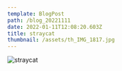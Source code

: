 ```yaml
---
template: BlogPost
path: /blog_20221111
date: 2022-01-11T12:08:20.603Z
title: straycat
thumbnail: /assets/th_IMG_1817.jpg
---
```

![straycat]()
